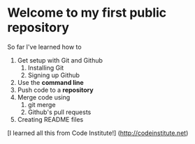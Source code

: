# Welcome to my first public repository

So far I've learned how to
1. Get setup with Git and Github 
	1. Installing Git 
	2. Signing up Github
2. Use the **command line**
3. Push code to a **repository**
4. Merge code using 
	1. git merge 
	2. Github's pull requests 
5. Creating README files

[I learned all this from Code Institute!] (http://codeinstitute.net)